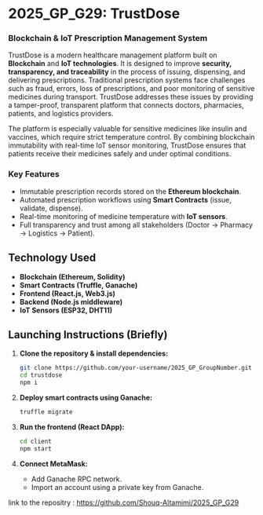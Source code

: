# 2025_GP_G29: TrustDose 
### Blockchain & IoT Prescription Management System  


TrustDose is a modern healthcare management platform built on **Blockchain** and **IoT technologies**. It is designed to improve **security, transparency, and traceability** in the process of issuing, dispensing, and delivering prescriptions. Traditional prescription systems face challenges such as fraud, errors, loss of prescriptions, and poor monitoring of sensitive medicines during transport. TrustDose addresses these issues by providing a tamper-proof, transparent platform that connects doctors, pharmacies, patients, and logistics providers.  

The platform is especially valuable for sensitive medicines like insulin and vaccines, which require strict temperature control. By combining blockchain immutability with real-time IoT sensor monitoring, TrustDose ensures that patients receive their medicines safely and under optimal conditions.  

### Key Features  
- Immutable prescription records stored on the **Ethereum blockchain**.  
- Automated prescription workflows using **Smart Contracts** (issue, validate, dispense).  
- Real-time monitoring of medicine temperature with **IoT sensors**.  
- Full transparency and trust among all stakeholders (Doctor → Pharmacy → Logistics → Patient).  

## Technology Used  
- **Blockchain (Ethereum, Solidity)**  
- **Smart Contracts (Truffle, Ganache)**  
- **Frontend (React.js, Web3.js)**  
- **Backend (Node.js middleware)**  
- **IoT Sensors (ESP32, DHT11)**  

## Launching Instructions (Briefly)  
1. **Clone the repository & install dependencies:**  
   ```bash
   git clone https://github.com/your-username/2025_GP_GroupNumber.git  
   cd trustdose  
   npm i
   ```  

2. **Deploy smart contracts using Ganache:**  
   ```bash
   truffle migrate
   ```  

3. **Run the frontend (React DApp):**  
   ```bash
   cd client  
   npm start
   ```  

4. **Connect MetaMask:**  
   - Add Ganache RPC network.  
   - Import an account using a private key from Ganache.  


link to the repositry : https://github.com/Shouq-Altamimi/2025_GP_G29
